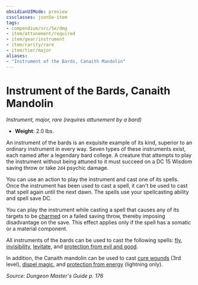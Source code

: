 ```yaml
---
obsidianUIMode: preview
cssclasses: json5e-item
tags:
- compendium/src/5e/dmg
- item/attunement/required
- item/gear/instrument
- item/rarity/rare
- item/tier/major
aliases: 
- "Instrument of the Bards, Canaith Mandolin"
---
```

# Instrument of the Bards, Canaith Mandolin
*Instrument, major, rare (requires attunement by a bard)*  

- **Weight**: 2.0 lbs.

An instrument of the bards is an exquisite example of its kind, superior to an ordinary instrument in every way. Seven types of these instruments exist, each named after a legendary bard college. A creature that attempts to play the instrument without being attuned to it must succeed on a DC 15 Wisdom saving throw or take `2d4` psychic damage.

You can use an action to play the instrument and cast one of its spells. Once the instrument has been used to cast a spell, it can't be used to cast that spell again until the next dawn. The spells use your spellcasting ability and spell save DC.

You can play the instrument while casting a spell that causes any of its targets to be [charmed](/compendium/rules/conditions.md#charmed) on a failed saving throw, thereby imposing disadvantage on the save. This effect applies only if the spell has a somatic or a material component.

All instruments of the bards can be used to cast the following spells: [fly](/compendium/spells/fly.md), [invisibility](/compendium/spells/invisibility.md), [levitate](/compendium/spells/levitate.md), and [protection from evil and good](/compendium/spells/protection-from-evil-and-good.md).

In addition, the Canaith mandolin can be used to cast [cure wounds](/compendium/spells/cure-wounds.md) (3rd level), [dispel magic](/compendium/spells/dispel-magic.md), and [protection from energy](/compendium/spells/protection-from-energy.md) (lightning only).

*Source: Dungeon Master's Guide p. 176*